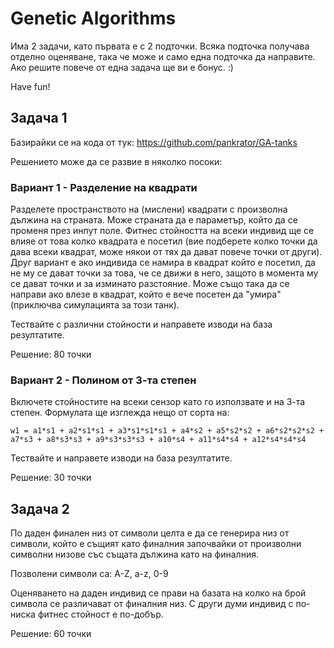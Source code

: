 # Genetic Algorithms

Има 2 задачи, като първата е с 2 подточки. Всяка подточка получава отделно оценяване, така че може и само една подточка да направите. Ако решите повече от една задача ще ви е бонус. :)

Have fun!

## Задача 1

Базирайки се на кода от тук: https://github.com/pankrator/GA-tanks

Решението може да се развие в няколко посоки:

### Вариант 1 - Разделение на квадрати

Разделете пространството на (мислени) квадрати с произволна дължина на страната. Може страната да е параметър, който да се променя през инпут поле.
Фитнес стойността на всеки индивид ще се влияе от това колко квадрата е посетил (вие подберете колко точки да дава всеки квадрат, може някои от тях да дават повече точки от други).
Друг вариант е ако индивида се намира в квадрат който е посетил, да не му се дават точки за това, че се движи в него, защото в момента му се дават точки и за изминато разстояние.
Може също така да се направи ако влезе в квадрат, който е вече посетен да "умира" (приключва симулацията за този танк).

Тествайте с различни стойности и направете изводи на база резултатите.

Решение: 80 точки

### Вариант 2 - Полином от 3-та степен

Включете стойностите на всеки сензор като го използвате и на 3-та степен. Формулата ще изглежда нещо от сорта на:

`w1 = a1*s1 + a2*s1*s1 + a3*s1*s1*s1 + a4*s2 + a5*s2*s2 + a6*s2*s2*s2 + a7*s3 + a8*s3*s3 + a9*s3*s3*s3 + a10*s4 + a11*s4*s4 + a12*s4*s4*s4`

Тествайте и направете изводи на база резултатите.

Решение: 30 точки

## Задача 2

По даден финален низ от символи целта е да се генерира низ от символи, който е същият като финалния започвайки от произволни символни низове със същата дължина като на финалния.

Позволени символи са: A-Z, a-z, 0-9

Оценяването на даден индивид се прави на базата на колко на брой символа се различават от финалния низ. С други думи индивид с по-ниска фитнес стойност е по-добър.

Решение: 60 точки